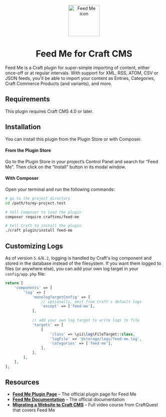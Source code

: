 <p align="center"><img src="./src/icon.svg" width="100" height="100" alt="Feed Me icon"></p>

<h1 align="center">Feed Me for Craft CMS</h1>

Feed Me is a Craft plugin for super-simple importing of content, either once-off or at regular intervals. With support for XML, RSS, ATOM, CSV or JSON feeds, you'll be able to import your content as Entries, Categories, Craft Commerce Products (and variants), and more.

## Requirements

This plugin requires Craft CMS 4.0 or later.

## Installation

You can install this plugin from the Plugin Store or with Composer.

#### From the Plugin Store

Go to the Plugin Store in your project’s Control Panel and search for “Feed Me”. Then click on the “Install” button in its modal window.

#### With Composer

Open your terminal and run the following commands:

```bash
# go to the project directory
cd /path/to/my-project.test

# tell Composer to load the plugin
composer require craftcms/feed-me

# tell Craft to install the plugin
./craft plugin/install feed-me
```

## Customizing Logs

As of version `5.6`/`6.2`, logging is handled by Craft's log component and stored in the database instead of the filesystem.
If you want them logged to files (or anywhere else), you can add your own log target in your `config/app.php` file:

```php
return [
    'components' => [
        'log' => [
            'monologTargetConfig' => [
                // optionally, omit from Craft's default logs
                'except' => ['feed-me'],
            ],
            
            // add your own log target to write logs to file
            'targets' => [
                [
                    'class' => \yii\log\FileTarget::class,
                    'logFile' => '@storage/logs/feed-me.log',
                    'categories' => ['feed-me'],
                ],
            ],
        ],
    ],
];
```

## Resources

- **[Feed Me Plugin Page](https://plugins.craftcms.com/feed-me)** – The official plugin page for Feed Me
- **[Feed Me Documentation](https://docs.craftcms.com/feed-me/v4/)** – The official documentation
- **[Migrating a Website to Craft CMS](https://craftquest.io/courses/migrating-a-website-to-craft-cms/)** – Full video course from CraftQuest that covers Feed Me
